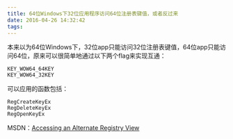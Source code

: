 ```yaml
---
title: 64位Windows下32位应用程序访问64位注册表键值，或者反过来
date: 2016-04-26 14:32:42
tags:
---
```

本来以为64位Windows下，32位app只能访问32位注册表键值，64位app只能访问64位，原来可以很简单地通过以下两个flag来实现互通：

    KEY_WOW64_64KEY
    KEY_WOW64_32KEY

可以应用的函数包括：

	RegCreateKeyEx
	RegDeleteKeyEx
	RegOpenKeyEx

MSDN：[Accessing an Alternate Registry View][1]

[1]:http://msdn.microsoft.com/en-us/library/windows/desktop/aa384129(v=vs.85).aspx
